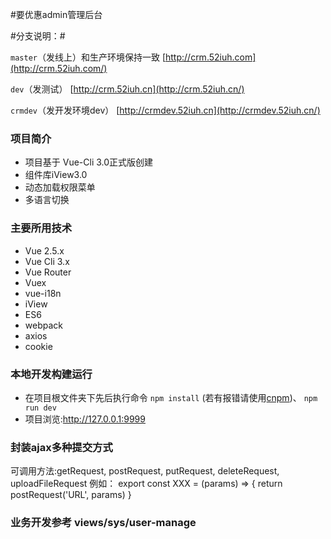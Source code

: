 #要优惠admin管理后台

#分支说明：#

`master`（发线上）和生产环境保持一致
[http://crm.52iuh.com](http://crm.52iuh.com/)

`dev`（发测试）
[http://crm.52iuh.cn](http://crm.52iuh.cn/)

`crmdev`（发开发环境dev）
[http://crmdev.52iuh.cn](http://crmdev.52iuh.cn/)

### 项目简介
- 项目基于 Vue-Cli 3.0正式版创建
- 组件库iView3.0
- 动态加载权限菜单 
- 多语言切换

### 主要所用技术
- Vue 2.5.x
- Vue Cli 3.x
- Vue Router
- Vuex
- vue-i18n
- iView
- ES6
- webpack
- axios
- cookie

### 本地开发构建运行
- 在项目根文件夹下先后执行命令 `npm install` (若有报错请使用[cnpm](https://npm.taobao.org/))、 `npm run dev`
- 项目浏览:http://127.0.0.1:9999

###  封装ajax多种提交方式 
可调用方法:getRequest, postRequest, putRequest, deleteRequest, uploadFileRequest 
例如：
        export const XXX = (params) => {
            return postRequest('URL', params)
        }


### 业务开发参考     views/sys/user-manage 


